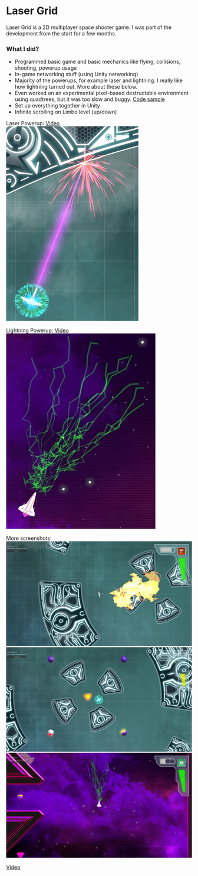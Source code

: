 # Laser Grid

Laser Grid is a 2D multiplayer space shooter game.
I was part of the development from the start for a few months.

### What I did?
* Programmed basic game and basic mechanics like flying, collisions, shooting, powerup usage
* In-game networking stuff (using Unity networking)
* Majority of the powerups, for example laser and lightning. I really like how lightning turned out. More about these below.
* Even worked on an experimental pixel-based destructable environment using quadtrees, but it was too slow and buggy. [Code sample](https://github.com/zaapaa/LaserGrid-sample/tree/master/pixelCollider)
* Set up everything together in Unity
* Infinite scrolling on Limbo level (up/down)

Laser Powerup:
[Video](https://youtu.be/651JEb670no)
![Laser](https://github.com/zaapaa/LaserGrid-sample/raw/master/pics/Laser.jpg)

Lightning Powerup:
[Video](https://youtu.be/Unz620S9niM)
![Lightning](https://github.com/zaapaa/LaserGrid-sample/raw/master/pics/Lightning.jpg)

More screenshots:
![1](https://github.com/zaapaa/LaserGrid-sample/raw/master/pics/1.jpg)
![2](https://github.com/zaapaa/LaserGrid-sample/raw/master/pics/2.jpg)
![3](https://github.com/zaapaa/LaserGrid-sample/raw/master/pics/3.jpg)

[Video](https://youtu.be/Gup4U4oLV3s)